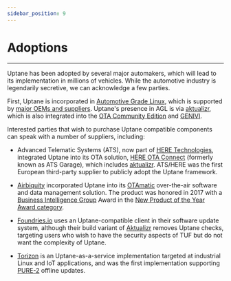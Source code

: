 ```yaml
---
sidebar_position: 9
---
```


# Adoptions

--------------------------------------------------------------------------------

Uptane has been adopted by several major automakers, which will lead to its implementation in millions of vehicles. While the automotive industry is legendarily secretive, we can acknowledge a few parties.

First, Uptane is incorporated in [Automotive Grade Linux](https://www.automotivelinux.org/), which is supported by [major OEMs and suppliers](https://www.automotivelinux.org/about/members/). Uptane's presence in AGL is via [aktualizr](https://github.com/uptane/aktualizr), which is also integrated into the [OTA Community Edition](https://github.com/uptane/ota-community-edition/) and [GENIVI](https://www.genivi.org/).

Interested parties that wish to purchase Uptane compatible components can speak with a number of suppliers, including:

* Advanced Telematic Systems (ATS), now part of [HERE Technologies](https://www.here.com/), integrated Uptane into its OTA solution, [HERE OTA Connect](https://docs.ota.here.com/index.html) (formerly known as ATS Garage), which includes [aktualizr](https://github.com/uptane/aktualizr). ATS/HERE was the first European third-party supplier to publicly adopt the Uptane framework.

* [Airbiquity](https://www.airbiquity.com) incorporated Uptane into its [OTAmatic](https://www.airbiquity.com/product-offerings/software-and-data-management) over-the-air software and data management solution. The product was honored in 2017 with a [Business Intelligence Group](https://www.bintelligence.com/) Award in the [New Product of the Year Award category](https://www.airbiquity.com/news/press-releases/airbiquity-otamatic-named-2017-new-product-year-business-intelligence-group).

* [Foundries.io](https://foundries.io/) uses an Uptane-compatible client in their software update system, although their build variant of [Aktualizr](https://github.com/uptane/aktualizr/) removes Uptane checks, targeting users who wish to have the security aspects of TUF but do not want the complexity of Uptane.

* [Torizon](https://www.torizon.io/) is an Uptane-as-a-service implementation targeted at industrial Linux and IoT applications, and was the first implementation supporting [PURE-2](https://github.com/uptane/pures/blob/main/pure2.md) offline updates.